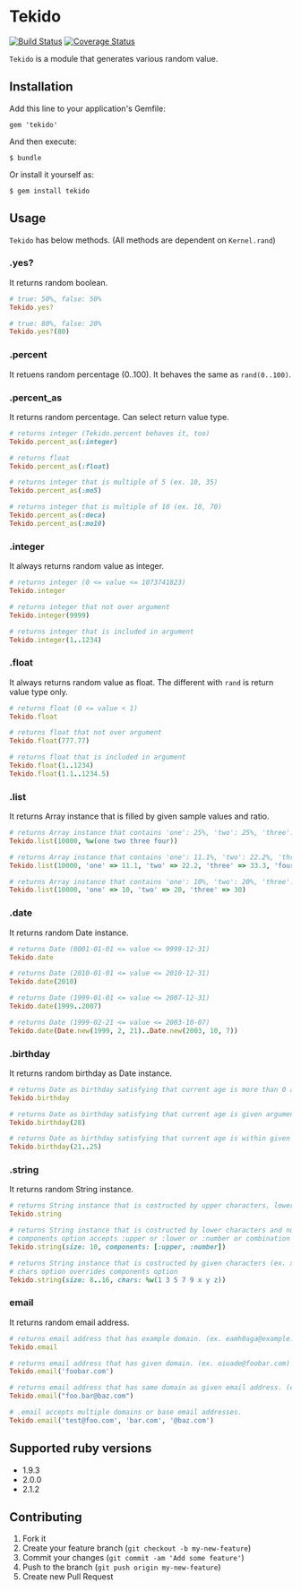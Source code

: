 # Tekido

[![Build Status](https://secure.travis-ci.org/pinzolo/tekido.png)](http://travis-ci.org/pinzolo/tekido)
[![Coverage Status](https://coveralls.io/repos/pinzolo/tekido/badge.png)](https://coveralls.io/r/pinzolo/tekido)

`Tekido` is a module that generates various random value.

## Installation

Add this line to your application's Gemfile:

    gem 'tekido'

And then execute:

    $ bundle

Or install it yourself as:

    $ gem install tekido

## Usage

`Tekido` has below methods. (All methods are dependent on `Kernel.rand`)

### .yes?

It returns random boolean.

```ruby
# true: 50%, false: 50%
Tekido.yes?

# true: 80%, false: 20%
Tekido.yes?(80)
```

### .percent

It retuens random percentage (0..100). It behaves the same as `rand(0..100)`.

### .percent_as

It returns random percentage. Can select return value type.

```ruby
# returns integer (Tekido.percent behaves it, too)
Tekido.percent_as(:integer)

# returns float
Tekido.percent_as(:float)

# returns integer that is multiple of 5 (ex. 10, 35)
Tekido.percent_as(:mo5)

# returns integer that is multiple of 10 (ex. 10, 70)
Tekido.percent_as(:deca)
Tekido.percent_as(:mo10)
```

### .integer

It always returns random value as integer.

```ruby
# returns integer (0 <= value <= 1073741823)
Tekido.integer

# returns integer that not over argument
Tekido.integer(9999)

# returns integer that is included in argument
Tekido.integer(1..1234)
```

### .float

It always returns random value as float. The different with `rand` is return value type only.

```ruby
# returns float (0 <= value < 1)
Tekido.float

# returns float that not over argument
Tekido.float(777.77)

# returns float that is included in argument
Tekido.float(1..1234)
Tekido.float(1.1..1234.5)
```

### .list

It returns Array instance that is filled by given sample values and ratio.

```ruby
# returns Array instance that contains 'one': 25%, 'two': 25%, 'three': 25%, 'four': 25%
Tekido.list(10000, %w(one two three four))

# returns Array instance that contains 'one': 11.1%, 'two': 22.2%, 'three': 33.3%, 'four': 33.4%
Tekido.list(10000, 'one' => 11.1, 'two' => 22.2, 'three' => 33.3, 'four' => 33.4)

# returns Array instance that contains 'one': 10%, 'two': 20%, 'three': 30%, nil: 40% (rests)
Tekido.list(10000, 'one' => 10, 'two' => 20, 'three' => 30)
```

### .date

It returns random Date instance.

```ruby
# returns Date (0001-01-01 <= value <= 9999-12-31)
Tekido.date

# returns Date (2010-01-01 <= value <= 2010-12-31)
Tekido.date(2010)

# returns Date (1999-01-01 <= value <= 2007-12-31)
Tekido.date(1999..2007)

# returns Date (1999-02-21 <= value <= 2003-10-07)
Tekido.date(Date.new(1999, 2, 21)..Date.new(2003, 10, 7))
```

### .birthday

It returns random birthday as Date instance.

```ruby
# returns Date as birthday satisfying that current age is more than 0 and less than 100
Tekido.birthday

# returns Date as birthday satisfying that current age is given argument
Tekido.birthday(28)

# returns Date as birthday satisfying that current age is within given argument
Tekido.birthday(21..25)
```

### .string

It returns random String instance.

```ruby
# returns String instance that is costructed by upper characters, lower characters and numeric characters, and size is within 1..255.
Tekido.string

# returns String instance that is costructed by lower characters and numeric characters, and size is 10.
# components option accepts :upper or :lower or :number or combination of these.
Tekido.string(size: 10, components: [:upper, :number])

# returns String instance that is costructed by given characters (ex. x39yyz177x) , and size is within 8..16.
# chars option overrides components option
Tekido.string(size: 8..16, chars: %w(1 3 5 7 9 x y z))
```

### email

It returns random email address.

```ruby
# returns email address that has example domain. (ex. eamh0aga@example.com)
Tekido.email

# returns email address that has given domain. (ex. oiuade@foobar.com)
Tekido.email('foobar.com')

# returns email address that has same domain as given email address. (ex. dkauy3akhf@baz.com)
Tekido.email("foo.bar@baz.com")

# .email accepts multiple domains or base email addresses.
Tekido.email('test@foo.com', 'bar.com', '@baz.com')
```


## Supported ruby versions

* 1.9.3
* 2.0.0
* 2.1.2

## Contributing

1. Fork it
2. Create your feature branch (`git checkout -b my-new-feature`)
3. Commit your changes (`git commit -am 'Add some feature'`)
4. Push to the branch (`git push origin my-new-feature`)
5. Create new Pull Request
